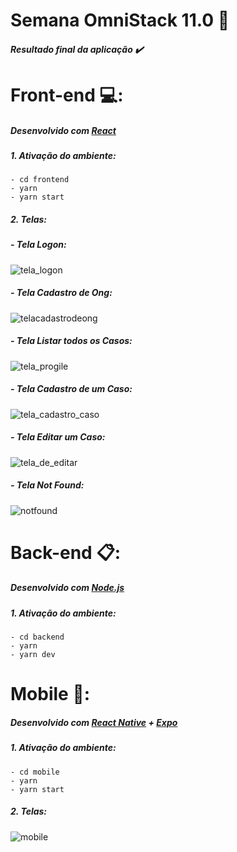 # Semana OmniStack 11.0 🚀
##### Resultado final da aplicação :heavy_check_mark:

# Front-end :computer::
##### Desenvolvido com [React](https://pt-br.reactjs.org/)

##### 1. Ativação do ambiente:
```
- cd frontend
- yarn
- yarn start
```
##### 2. Telas:

##### - Tela Logon:
![tela_logon](https://user-images.githubusercontent.com/33940202/77810316-9f55bb80-7072-11ea-8711-b4728fd37025.png)

##### - Tela Cadastro de Ong:
![telacadastrodeong](https://user-images.githubusercontent.com/33940202/77810324-ac72aa80-7072-11ea-9b02-e08bf8500b54.png)

##### - Tela Listar todos os Casos:
![tela_progile](https://user-images.githubusercontent.com/33940202/77810332-bac0c680-7072-11ea-9823-d2b9e63ca75c.png)

##### - Tela Cadastro de um Caso:
![tela_cadastro_caso](https://user-images.githubusercontent.com/33940202/77810345-cca26980-7072-11ea-9175-d8e9cdace336.png)

##### - Tela Editar um Caso:
![tela_de_editar](https://user-images.githubusercontent.com/33940202/77810361-dcba4900-7072-11ea-9710-15b79bbfaa5f.png)

##### - Tela Not Found:
![notfound](https://user-images.githubusercontent.com/33940202/77977520-47b78a00-72d6-11ea-9edc-c5c98c90d7bb.png)

# Back-end :clipboard::
##### Desenvolvido com [Node.js](https://nodejs.org/en/)
##### 1. Ativação do ambiente:
```
- cd backend
- yarn
- yarn dev
```

# Mobile :iphone::
##### Desenvolvido com [React Native](https://reactnative.dev/) + [Expo](https://expo.io/)
##### 1. Ativação do ambiente:
```
- cd mobile
- yarn
- yarn start
```
##### 2. Telas:
![mobile](https://user-images.githubusercontent.com/33940202/77810060-4b96a280-7071-11ea-9953-e61f11eddc5a.png)


